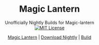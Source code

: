 <link href="https://cdn.jsdelivr.net/gh/jasonm23/markdown-css-themes@gh-pages/swiss.css" rel="stylesheet"></link>
<div align="center">

# Magic Lantern
Unofficially Nightly Builds for Magic-lantern   
[![MIT License](https://img.shields.io/badge/license-MIT-brightgreen.svg?style=for-the-badge)](https://github.com/wanghurui/magic-lantern/blob/master/COPYING)

[Magic Lantern](https://github.com/wanghurui/magic-lantern/blob/master/README.md) | [Download Nightly](https://github.com/wanghurui/magic-lantern/blob/master/Download.md) | [Bulid]()
</div>
